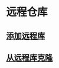 # 远程仓库

## [添加远程库](./%E6%B7%BB%E5%8A%A0%E8%BF%9C%E7%A8%8B%E5%BA%93.md)

## [从远程库克隆](./%E4%BB%8E%E8%BF%9C%E7%A8%8B%E5%BA%93%E5%85%8B%E9%9A%86.md)

